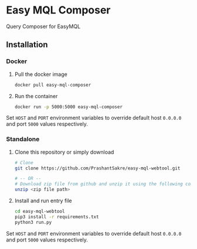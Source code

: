 # Easy MQL Composer

Query Composer for EasyMQL

## Installation

### Docker

1. Pull the docker image

    ```sh
    docker pull easy-mql-composer
    ```

2. Run the container

    ```sh
    docker run -p 5000:5000 easy-mql-composer
    ```

Set `HOST` and `PORT` environment variables to override default host `0.0.0.0` and port `5000` values respectively.

### Standalone

1. Clone this repository or simply download

    ```sh
    # Clone
    git clone https://github.com/PrashantSakre/easy-mql-webtool.git

    # -- OR --
    # Download zip file from github and unzip it using the following command
    unzip <zip file path>
    ```

2. Install and run entry file

    ```sh
    cd easy-mql-webtool
    pip3 install -r requirements.txt
    python3 run.py
    ```

Set `HOST` and `PORT` environment variables to override default host `0.0.0.0` and port `5000` values respectively.

